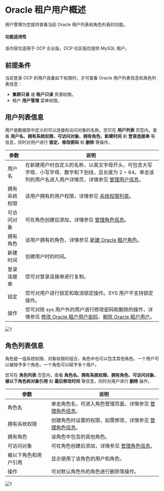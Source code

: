 # Oracle 租户用户概述

用户管理为您提供查看当前 Oracle 用户列表和角色列表的功能。

<main id="notice" type='notice'>
<h4>功能适用性</h4>
<p>该内容仅适用于 OCP 企业版，OCP 社区版仅提供 MySQL 租户。</p>
</main>

## 前提条件

当前登录 OCP 的用户具备如下权限时，才可查看 Oracle 用户列表信息和角色列表信息：

* **集群只读** 或 **租户只读** 资源权限。
* 租户 **用户管理** 菜单权限。

## 用户列表信息

用户是数据库中定义的可以连接和访问对象的名称。您可在 **用户列表** 页签内，查看 **用户名、拥有系统权限、可访问对象、拥有角色、新建时间** 和 **登录连接串** 等信息，同时对用户进行 **锁定、修改密码** 和 **删除** 等操作。

|   参数   |                                                                              说明                                                                               |
|--------|---------------------------------------------------------------------------------------------------------------------------------------------------------------|
| 用户名    | 在新建用户时自定义的名称，以英文字母开头，可包含大写字母、小写字母、数字和下划线，且长度为 2 \~ 64。单击该列的用户名进入用户详情页，详情参见 [管理用户信息](../200.user-management-under-an-oracle-tenant/600.manage-users-information.md)。                              |
| 拥有系统权限 | 该用户拥有的用户权限，详情参见 [系统权限列表](../300.system-privileges-in-a-mysql-tenant.md)。                                                                                        |
| 可访问对象 | 可在角色创建后添加，详情参见 [管理角色信息](../200.user-management-under-an-oracle-tenant/700.manage-roles-information.md)。                                                                                        |
| 拥有角色   | 该用户拥有的角色，详情参见 [新建 Oracle 租户角色](../200.user-management-under-an-oracle-tenant/500.create-a-role-under-an-oracle-tenant.md)。                                                                                  |
| 新建时间   | 创建用户时的时间。                                                                                                                                                     |
| 登录连接串  | 您可对登录连接串进行复制。                                                                                                                                                 |
| 锁定     | 您可对用户进行锁定和取消锁定操作。SYS 用户不支持锁定操作。                                                                                                                               |
| 操作     | 您可对除 sys 用户外的用户进行修改密码和删除的操作，详情参见 [修改 Oracle 租户用户密码](../200.user-management-under-an-oracle-tenant/300.change-the-password-of-an-oracle-tenant-user.md)、[删除 Oracle 租户用户](../200.user-management-under-an-oracle-tenant/400.delete-an-oracle-tenant-user.md)。 |

![1](https://obbusiness-private.oss-cn-shanghai.aliyuncs.com/doc/img/ocp/%E7%94%A8%E6%88%B7%E7%AE%A1%E7%90%86-%E5%88%97%E8%A1%A8.png)

## 角色列表信息

角色是一组系统权限、对象权限的组合，角色中也可以包含其他角色。一个用户可以被授予多个角色，一个角色可以赋予多个用户。

您可在 **角色列表** 页签内，查看 **角色名、拥有系统权限、拥有角色、可访问对象、被以下角色和对象引用** 和 **最后修改时间** 等信息，同时对用户进行 **删除** 操作。

|     参数     |                                     说明                                      |
|------------|-----------------------------------------------------------------------------|
| 角色名        | 单击角色名，可进入角色管理页面，详情参见 [管理角色信息](../200.user-management-under-an-oracle-tenant/700.manage-roles-information.md)。 |
| 拥有系统权限     | 创建角色时设置的权限，如需修改，详情参见 [管理角色信息](../200.user-management-under-an-oracle-tenant/700.manage-roles-information.md)。 |
| 拥有角色       | 该角色中包含的其他角色。                                                                |
| 可访问对象      | 可在角色创建后添加，详情参见 [管理角色信息](../200.user-management-under-an-oracle-tenant/700.manage-roles-information.md)。       |
| 被以下角色和用户引用 | 显示使用了该角色的用户和角色。                                                             |
| 操作         | 可对默认角色外的角色进行删除等操作。                                                          |

![1](https://help-static-aliyun-doc.aliyuncs.com/assets/img/zh-CN/6586530261/p271198.png)
